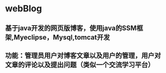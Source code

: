 # webBlog
## 基于java开发的网页版博客，使用java的SSM框架,Myeclipse，Mysql,tomcat开发
## 功能：管理员用户对博客文章以及用户的管理，用户对文章的评论以及提出问题（类似一个交流学习平台）
